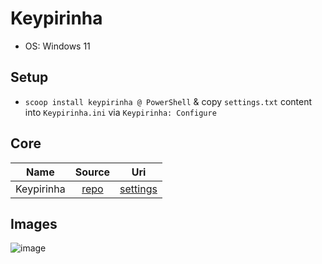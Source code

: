 # Keypirinha

- OS: Windows 11

## Setup

- `scoop install keypirinha @ PowerShell` & copy `settings.txt` content into `Keypirinha.ini` via `Keypirinha: Configure`

## Core

|    Name    |                      Source                      |                                       Uri                                       |
| :--------: | :----------------------------------------------: | :-----------------------------------------------------------------------------: |
| Keypirinha | [repo](https://github.com/Keypirinha/Keypirinha) | [settings](https://github.com/mezdelex/KeypirinhaConfig/blob/main/settings.txt) |

## Images

![image](https://github.com/user-attachments/assets/f3b0a5be-4704-40f5-88b5-14e5fe00ddd0)

